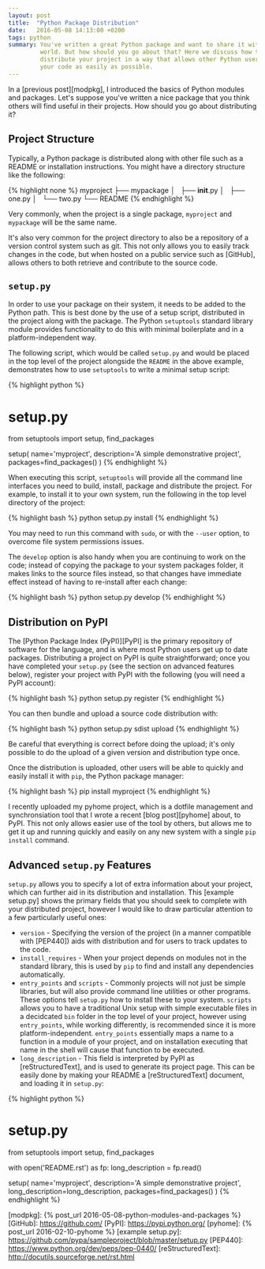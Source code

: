 ```yaml
---
layout: post
title:  "Python Package Distribution"
date:   2016-05-08 14:13:00 +0200
tags: python
summary: You've written a great Python package and want to share it with the
         world. But how should you go about that? Here we discuss how to
         distribute your project in a way that allows other Python users to use
         your code as easily as possible.
---
```


In a [previous post][modpkg], I introduced the basics of Python modules and
packages. Let's suppose you've written a nice package that you think others will
find useful in their projects. How should you go about distributing it?

## Project Structure

Typically, a Python package is distributed along with other file such as a
README or installation instructions. You might have a directory structure like
the following:

{% highlight none %}
myproject
├── mypackage
│   ├── __init__.py
│   ├── one.py
│   └── two.py
└── README
{% endhighlight %}

Very commonly, when the project is a single package, `myproject` and `mypackage`
will be the same name.

It's also very common for the project directory to also be a repository of a
version control system such as git. This not only allows you to easily track
changes in the code, but when hosted on a public service such as [GitHub],
allows others to both retrieve and contribute to the source code.

## `setup.py`

In order to use your package on their system, it needs to be added to the Python
path. This is best done by the use of a setup script, distributed in the project
along with the package. The Python `setuptools` standard library module provides
functionality to do this with minimal boilerplate and in a platform-independent
way.

The following script, which would be called `setup.py` and would be placed in
the top level of the project alongside the `README` in the above example,
demonstrates how to use `setuptools` to write a minimal setup script:

{% highlight python %}
# setup.py

from setuptools import setup, find_packages

setup(
    name='myproject',
    description='A simple demonstrative project',
    packages=find_packages()
)
{% endhighlight %}

When executing this script, `setuptools` will provide all the command line
interfaces you need to build, install, package and distribute the project. For
example, to install it to your own system, run the following in the top level
directory of the project:

{% highlight bash %}
python setup.py install
{% endhighlight %}

You may need to run this command with `sudo`, or with the `--user` option, to
overcome file system permissions issues.

The `develop` option is also handy when you are continuing to work on the code;
instead of copying the package to your system packages folder, it makes links to
the source files instead, so that changes have immediate effect instead of
having to re-install after each change:

{% highlight bash %}
python setup.py develop
{% endhighlight %}

## Distribution on PyPI

The [Python Package Index (PyPI)][PyPI] is the primary repository of software
for the language, and is where most Python users get up to date packages.
Distributing a project on PyPI is quite straightforward; once you have completed
your `setup.py` (see the section on advanced features below), register your
project with PyPI with the following (you will need a PyPI account):

{% highlight bash %}
python setup.py register
{% endhighlight %}

You can then bundle and upload a source code distribution with:

{% highlight bash %}
python setup.py sdist upload
{% endhighlight %}

Be careful that everything is correct before doing the upload; it's only
possible to do the upload of a given version and distribution type once.

Once the distribution is uploaded, other users will be able to quickly and
easily install it with `pip`, the Python package manager:

{% highlight bash %}
pip install myproject
{% endhighlight %}

I recently uploaded my pyhome project, which is a dotfile management and
synchronsiation tool that I wrote a recent [blog post][pyhome] about, to PyPI.
This not only allows easier use of the tool by others, but allows me to get it
up and running quickly and easily on any new system with a single `pip install`
command.

## Advanced `setup.py` Features

`setup.py` allows you to specify a lot of extra information about your project,
which can further aid in its distribution and installation. This [example
setup.py] shows the primary fields that you should seek to complete with your
distributed project, however I would like to draw particular attention to a few
particularly useful ones:

* `version` - Specifying the version of the project (in a manner compatible with
  [PEP440]) aids with distribution and for users to track updates to the code.
* `install_requires` - When your project depends on modules not in the standard
  library, this is used by `pip` to find and install any dependencies
  automatically.
* `entry_points` and `scripts` - Commonly projects will not just be simple
  libraries, but will also provide command line utilities or other programs.
  These options tell `setup.py` how to install these to your system. `scripts`
  allows you to have a traditional Unix setup with simple executable files in a
  decidcated `bin` folder in the top level of your project, however using
  `entry_points`, while working differently, is recommended since it is more
  platform-independent. `entry_points` essentially maps a name to a function in
  a module of your project, and on installation executing that name in the shell
  will cause that function to be executed.
* `long_description` - This field is interpreted by PyPI as [reStructuredText],
  and is used to generate its project page. This can be easily done by making
  your README a [reStructuredText] document, and loading it in `setup.py`:

{% highlight python %}
# setup.py

from setuptools import setup, find_packages

with open('README.rst') as fp:
    long_description = fp.read()

setup(
    name='myproject',
    description='A simple demonstrative project',
    long_description=long_description,
    packages=find_packages()
)
{% endhighlight %}

[modpkg]: {% post_url 2016-05-08-python-modules-and-packages %}
[GitHub]: https://github.com/
[PyPI]: https://pypi.python.org/
[pyhome]: {% post_url 2016-02-10-pyhome %}
[example setup.py]: https://github.com/pypa/sampleproject/blob/master/setup.py
[PEP440]: https://www.python.org/dev/peps/pep-0440/
[reStructuredText]: http://docutils.sourceforge.net/rst.html
